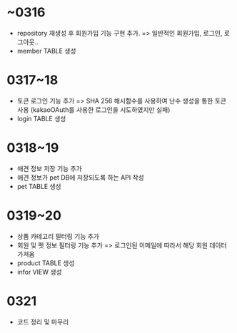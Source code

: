 # ~0316
- repository 재생성 후 회원가입 기능 구현 추가.
=> 일반적인 회원가입, 로그인, 로그아웃..
- member TABLE 생성


# 0317~18
- 토큰 로그인 기능 추가
=> SHA 256 해시함수를 사용하여 난수 생성을 통한 토큰 사용
(kakaoOAuth를 사용한 로그인을 시도하였지만 실패)
- login TABLE 생성


# 0318~19
- 애견 정보 저장 기능 추가
- 애견 정보가 pet DB에 저장되도록 하는 API 작성
- pet TABLE 생성


# 0319~20
- 상품 카테고리 필터링 기능 추가
- 회원 및 펫 정보 필터링 기능 추가
  => 로그인된 이메일에 따라서 해당 회원 데이터 가져옴
- product TABLE 생성
- infor VIEW 생성


# 0321
- 코드 정리 및 마무리
